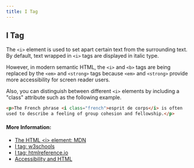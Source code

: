 ```yaml
---
title: I Tag
---
```

## I Tag

The `<i>` element is used to set apart certain text from the surrounding text. By default, text wrapped in `<i>` tags are displayed in italic type. 

However, in modern semantic HTML, the `<i>` and `<b>` tags are being replaced by the `<em>` and `<strong>` tags because `<em>` and `<strong>` provide more accessibility for screen reader users.

Also, you can distinguish between different `<i>` elements by including a "class" attribute such as the following example.

```HTML
<p>The French phrase <i class="french">esprit de corps</i> is often 
used to describe a feeling of group cohesion and fellowship.</p>
```

#### More Information:

<!-- Please add any articles you think might be helpful to read before writing the article -->
- <a href='https://developer.mozilla.org/en-US/docs/Web/HTML/Element/i' target='_blank' rel='nofollow'>The HTML &lt;i&gt; element: MDN</a>
- <a href='https://www.w3schools.com/tags/tag_i.asp' target='_blank' rel='nofollow'>I tag: w3schools</a>
- <a href='http://htmlreference.io/element/i/' target='_blank' rel='nofollow'>I tag: htmlreference.io</a>
- <a href='https://www.codecademy.com/articles/ready-accessibility' target='_blank' rel='nofollow'>Accessibility and HTML</a>

